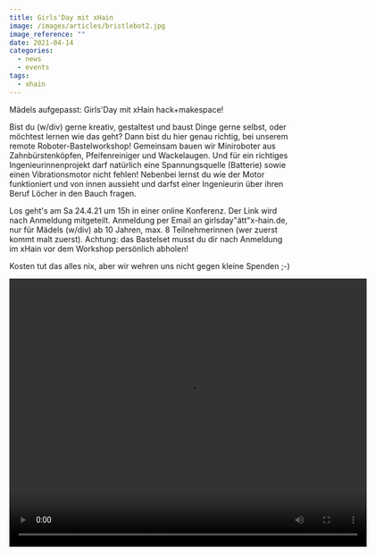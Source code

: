 ```yaml
---
title: Girls'Day mit xHain
image: /images/articles/bristlebot2.jpg
image_reference: ""
date: 2021-04-14
categories:
  - news
  - events
tags:
  - xhain
---
```


Mädels aufgepasst: Girls'Day mit xHain hack+makespace!

Bist du (w/div) gerne kreativ, gestaltest und baust Dinge gerne selbst, oder möchtest lernen wie das geht? Dann bist du hier genau richtig, bei unserem remote Roboter-Bastelworkshop! Gemeinsam bauen wir Miniroboter aus Zahnbürstenköpfen, Pfeifenreiniger und Wackelaugen. Und für ein richtiges Ingenieurinnenprojekt darf natürlich eine Spannungsquelle (Batterie) sowie einen Vibrationsmotor nicht fehlen! Nebenbei lernst du wie der Motor funktioniert und von innen aussieht und darfst einer Ingenieurin über ihren Beruf Löcher in den Bauch fragen.

Los geht's am Sa 24.4.21 um 15h in einer online Konferenz. Der Link wird nach Anmeldung mitgeteilt. Anmeldung per Email an girlsday"ätt"x-hain.de, nur für Mädels (w/div) ab 10 Jahren, max. 8 Teilnehmerinnen (wer zuerst kommt malt zuerst). Achtung: das Bastelset musst du dir nach Anmeldung im xHain vor dem Workshop persönlich abholen!

Kosten tut das alles nix, aber wir wehren uns nicht gegen kleine Spenden ;-)

<video width="640" height="480" controls>
  <source src="/images/articles/bristlebot2.mp4" type="video/mp4">
</video>
